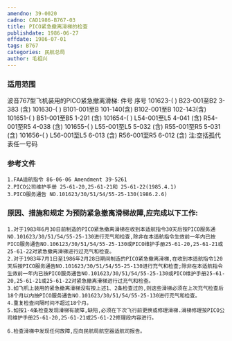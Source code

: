 ```yaml
---
amendno: 39-0020
cadno: CAD1986-B767-03
title: PICO紧急撤离滑梯的检查
publishdate: 1986-06-27
effdate: 1986-07-01
tags: B767
categories: 民航总局
author: 毛祖兴
---
```


### 适用范围 
波音767型飞机装用的PICO紧急撤离滑梯:
件号  序号
101623-(  )  B23-001至B2 3-383   (含)
101630-(  )  B101-001至B 101-140(含)
B102-001至B 102-143(含)
101651-(  )  B51-001至B5 1-291   (含)
101654-(  )  L54-001至L5 4-041   (含)
R54-001至R5 4-038   (含)
101655-(  )  L55-001至L5 5-032   (含)
R55-001至R5 5-031   (含)
101656-(  )  L56-001至L5 6-013   (含)
R56-001至R5 6-012   (含)
注:空括孤代表任一号码

<!--more-->
### 参考文件
    1.FAA适航指令 86-06-06 Amendment 39-5261
    2.PICO公司维护手册 25-61-20,25-61-21和 25-61-22(1985.4.1) 
    3.PICO服务通告 NO.101623/30/51/54/55-25-130(1986.2.6) 

  

### 原因、措施和规定 为预防紧急撤离滑梯故障,应完成以下工作: 
    1.对于1983年6月30日前制造的PICO紧急撤离滑梯在收到本适航指令30天后按PICO服务通NO.101623/30/51/54/55-25-130进行充气和检查,除非在本适航指令生效前一年内已按PICO服务通告NO.106123/30/51/54/55-25-130或PICO维护手册25-61-20,25-61-21或25-61-22对紧急撤离滑梯进行过充气和检查。 
    2.对于1983年7月1日至1986年2月28日期间制造的PICO紧急撤离滑梯,在收到本适航指令120天后按PICO服务通告NO.101623/30/51/54/55-25-130进行充气和检查;除非在本适航指令生效前一年内已按PICO服务通告NO.101623/30/51/54/55-25-130或PICO维护手册25-61-20,25-61-21或25-61-22对紧急撤离滑梯进行过充气和检查。 
    3.如飞机上装用的紧急撤离滑梯没有按上述1、2条检查过的,则这些滑梯必须在上次充气检查后18个月以内按PICO服务通告NO.101623/30/51/54/55-25-130进行充气和检查。 
    4.重复检查间隔时间不超过18个月。 
    5.如按1-4条检查发现滑梯有故障,缺陷,必须在下次飞行前更换或修理滑梯.滑梯修理按PICO公司维护手册25-61-20,25-61-21或25-61-22修理段内容进行。 

    6.检查滑梯中发现任何故障,应向民航局航空器适航司报告。
